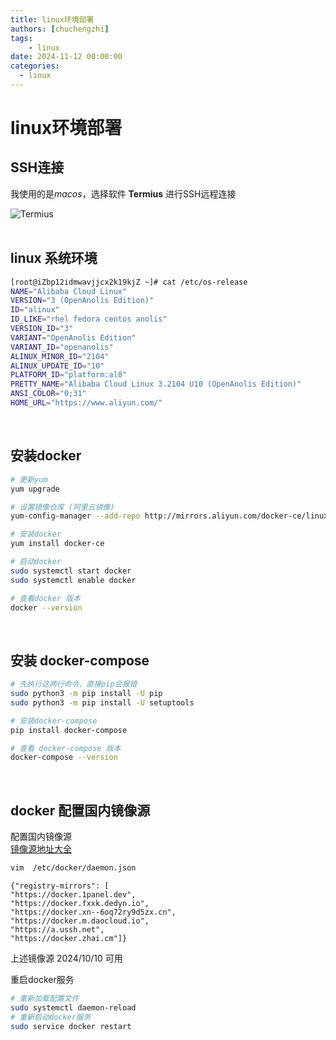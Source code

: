```yaml
---
title: linux环境部署
authors: [chuchengzhi]
tags: 
    - linux
date: 2024-11-12 00:00:00
categories:
  - linux
---
```


# linux环境部署

## SSH连接

我使用的是*macos*，选择软件 **Termius** 进行SSH远程连接  

![Termius](https://initchu.oss-cn-hangzhou.aliyuncs.com/2024/11/12/17314109093176.jpg)  
<br/>

## linux 系统环境

``` bash
[root@iZbp12idmwavjjcx2k19kjZ ~]# cat /etc/os-release 
NAME="Alibaba Cloud Linux"
VERSION="3 (OpenAnolis Edition)"
ID="alinux"
ID_LIKE="rhel fedora centos anolis"
VERSION_ID="3"
VARIANT="OpenAnolis Edition"
VARIANT_ID="openanolis"
ALINUX_MINOR_ID="2104"
ALINUX_UPDATE_ID="10"
PLATFORM_ID="platform:al8"
PRETTY_NAME="Alibaba Cloud Linux 3.2104 U10 (OpenAnolis Edition)"
ANSI_COLOR="0;31"
HOME_URL="https://www.aliyun.com/"
```

<br/>

## 安装docker

``` bash
# 更新yum
yum upgrade

# 设置镜像仓库 (阿里云镜像)
yum-config-manager --add-repo http://mirrors.aliyun.com/docker-ce/linux/centos/docker-ce.repo

# 安装docker
yum install docker-ce

# 启动docker
sudo systemctl start docker
sudo systemctl enable docker

# 查看docker 版本
docker --version
```

<br/>

## 安装 docker-compose

``` bash
# 先执行这两行命令，直接pip会报错
sudo python3 -m pip install -U pip
sudo python3 -m pip install -U setuptools

# 安装docker-compose
pip install docker-compose

# 查看 docker-compose 版本
docker-compose --version
```

<br/>

## docker 配置国内镜像源

配置国内镜像源  
[镜像源地址大全](https://blog.csdn.net/llc580231/article/details/139979603#:~:text=Docker镜像)

``` bash
vim  /etc/docker/daemon.json
```

```
{"registry-mirrors": [
"https://docker.1panel.dev",
"https://docker.fxxk.dedyn.io",
"https://docker.xn--6oq72ry9d5zx.cn",
"https://docker.m.daocloud.io",
"https://a.ussh.net",
"https://docker.zhai.cm"]}
```

上述镜像源 2024/10/10 可用

重启docker服务

``` bash
# 重新加载配置文件
sudo systemctl daemon-reload
# 重新启动docker服务
sudo service docker restart
```
